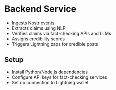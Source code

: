 # Backend Service

- Ingests Nostr events
- Extracts claims using NLP
- Verifies claims via fact-checking APIs and LLMs
- Assigns credibility scores
- Triggers Lightning zaps for credible posts

## Setup
- Install Python/Node.js dependencies
- Configure API keys for fact-checking services
- Set up connection to Lightning wallet
